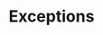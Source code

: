 ---
title: "Exceptions"
linkTitle: "Exceptions"
description: "Data types used for working with exceptions."
weight: 1
---